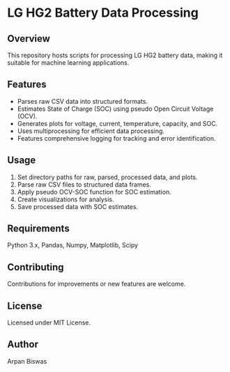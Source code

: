 # LG HG2 Battery Data Processing

## Overview
This repository hosts scripts for processing LG HG2 battery data, making it suitable for machine learning applications.

## Features
- Parses raw CSV data into structured formats.
- Estimates State of Charge (SOC) using pseudo Open Circuit Voltage (OCV).
- Generates plots for voltage, current, temperature, capacity, and SOC.
- Uses multiprocessing for efficient data processing.
- Features comprehensive logging for tracking and error identification.

## Usage
1. Set directory paths for raw, parsed, processed data, and plots.
2. Parse raw CSV files to structured data frames.
3. Apply pseudo OCV-SOC function for SOC estimation.
4. Create visualizations for analysis.
5. Save processed data with SOC estimates.

## Requirements
Python 3.x, Pandas, Numpy, Matplotlib, Scipy

## Contributing
Contributions for improvements or new features are welcome.

## License
Licensed under MIT License.

## Author
Arpan Biswas